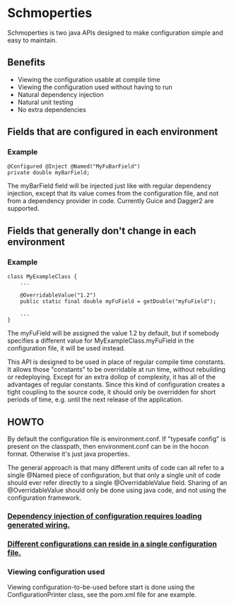 # Schmoperties
Schmoperties is two java APIs designed to make configuration simple and easy to maintain.

## Benefits
* Viewing the configuration usable at compile time
* Viewing the configuration used without having to run
* Natural dependency injection
* Natural unit testing
* No extra dependencies

## Fields that are configured in each environment
### Example
	@Configured @Inject @Named("MyFuBarField")
	private double myBarField;

The myBarField field will be injected just like with regular dependency injection,
except that its value comes from the configuration file,
and not from a dependency provider in code. Currently Guice and Dagger2 are supported.

## Fields that generally don't change in each environment
### Example
	class MyExampleClass {
		...
	
		@OverridableValue("1.2")
		public static final double myFuField = getDouble("myFuField");
	
		...
	}

The myFuField will be assigned the value 1.2 by default,
but if somebody specifies a different value for MyExampleClass.myFuField in the configuration file,
it will be used instead.

This API is designed to be used in place of regular compile time constants.
It allows those "constants" to be overridable at run time, without rebuilding or redeploying.
Except for an extra dollop of complexity, it has all of the advantages of regular constants.
Since this kind of configuration creates a tight coupling to the source code,
it should only be overridden for short periods of time,
e.g. until the next release of the application.

## HOWTO

By default the configuration file is environment.conf. If "typesafe config" is present on the classpath,
then environment.conf can be in the hocon format. Otherwise it's just java properties.

The general approach is that many different units of code can all refer to a single @Named piece of configuration,
but that only a single unit of code should ever refer directly to a single @OverridableValue field.
Sharing of an @OverridableValue should only be done using java code, and not using the configuration framework.

### [Dependency injection of configuration requires loading generated wiring.](doc/DependencyInjection.md)

### [Different configurations can reside in a single configuration file.](doc/Multiple.md)

### Viewing configuration used

Viewing configuration-to-be-used before start is done using the ConfigurationPrinter class,
see the pom.xml file for ane example.
